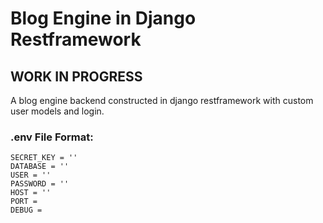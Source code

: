 # Blog Engine in Django Restframework

## WORK IN PROGRESS

<p>
A blog engine backend constructed in django restframework with custom user models and login.
</p>

### .env File Format:

```
SECRET_KEY = ''
DATABASE = ''
USER = ''
PASSWORD = ''
HOST = ''
PORT = 
DEBUG = 
```